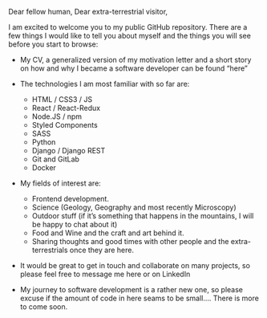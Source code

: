 Dear fellow human,
Dear extra-terrestrial visitor,

I am excited to welcome you to my public GitHub repository.
There are a few things I would like to tell you about myself and the things you will see before you start to browse:
-	My CV, a generalized version of my motivation letter and a short story on how and why I became a software developer can be found “here”

-	The technologies I am most familiar with so far are:

    -	HTML / CSS3 / JS
    -	React / React-Redux
    -	Node.JS / npm
    -	Styled Components
    -	SASS 
    -	Python
    -	Django / Django REST
    -	Git and GitLab 
    -	Docker

-	My fields of interest are:
	  - Frontend  development.
    - Science (Geology, Geography and most recently Microscopy)
    -	Outdoor stuff (if it’s something that happens in the mountains, I will be happy to chat about it)
    -	Food and Wine and the craft and art behind it.
    - Sharing thoughts and good times with other people and the extra-terrestrials once they are here.

-	It would be great to get in touch and collaborate on many projects, so please feel free to message me here or on LinkedIn

-	My journey to software development is a rather new one, so please excuse if the amount of code in here seams to be small…. There is more to come soon.

